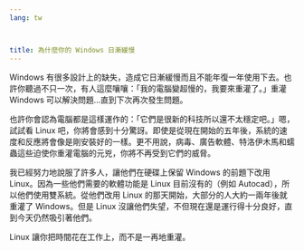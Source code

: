 ```yaml
---
lang: tw



title: 為什麼你的 Windows 日漸緩慢
---
```


Windows 有很多設計上的缺失，造成它日漸緩慢而且不能年復一年使用下去。也許你聽過不只一次，有人這麼嚷嚷：「我的電腦變超慢的，我要來重灌了。」重灌 Windows 可以解決問題…直到下次再次發生問題。

也許你會認為電腦都是這樣運作的：「它們是很新的科技所以還不太穩定吧。」嗯，試試看 Linux 吧，你將會感到十分驚訝。即使是從現在開始的五年後，系統的速度和反應將會像是剛安裝好的一樣。更不用說，病毒、廣告軟體、特洛伊木馬和蠕蟲這些迫使你重灌電腦的元兇，你將不再受到它們的威脅。

我已經努力地說服了許多人，讓他們在硬碟上保留 Windows 的前題下改用 Linux。因為一些他們需要的軟體功能是 Linux 目前沒有的（例如 Autocad），所以他們使用雙系統。從他們改用 Linux 的那天開始，大部分的人大約一兩年後就重灌了 Windows。但是 Linux 沒讓他們失望，不但現在還是運行得十分良好，直到今天仍然吸引著他們。

Linux 讓你把時間花在工作上，而不是一再地重灌。




